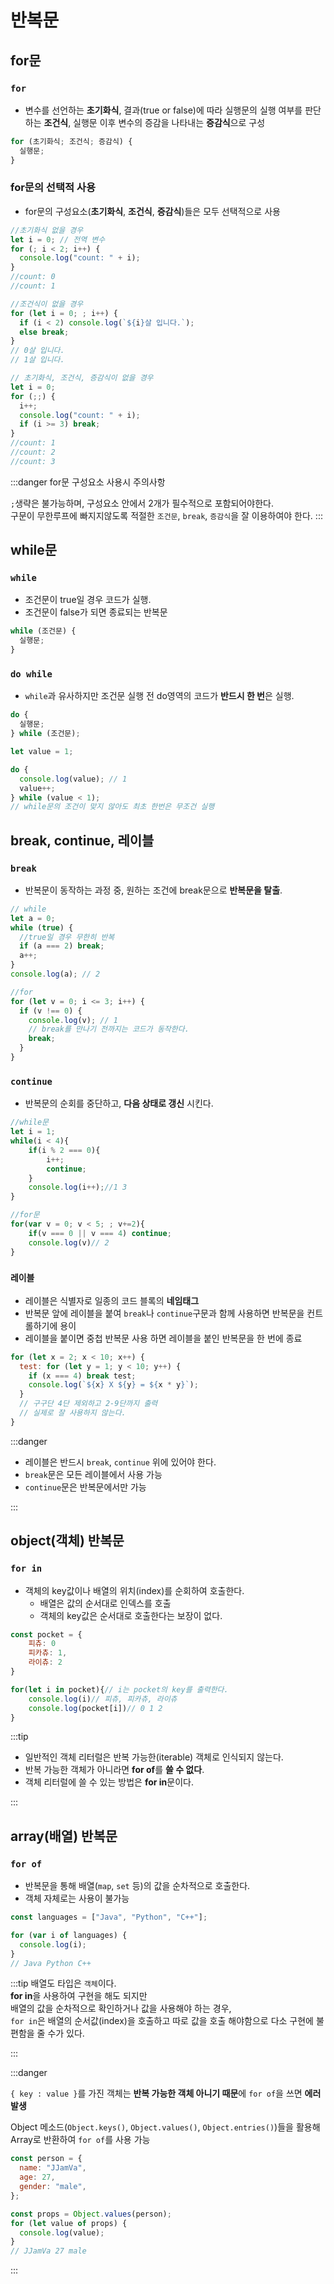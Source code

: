 # 반복문

## for문

### `for`

- 변수를 선언하는 **초기화식**, 결과(true or false)에 따라 실행문의 실행 여부를 판단하는 **조건식**, 실행문 이후 변수의 증감을 나타내는 **증감식**으로 구성

```js
for (초기화식; 조건식; 증감식) {
  실행문;
}
```

### for문의 선택적 사용

- for문의 구성요소(**초기화식**, **조건식**, **증감식**)들은 모두 선택적으로 사용

```js
//초기화식 없을 경우
let i = 0; // 전역 변수
for (; i < 2; i++) {
  console.log("count: " + i);
}
//count: 0
//count: 1

//조건식이 없을 경우
for (let i = 0; ; i++) {
  if (i < 2) console.log(`${i}살 입니다.`);
  else break;
}
// 0살 입니다.
// 1살 입니다.

// 초기화식, 조건식, 증감식이 없을 경우
let i = 0;
for (;;) {
  i++;
  console.log("count: " + i);
  if (i >= 3) break;
}
//count: 1
//count: 2
//count: 3
```

:::danger
for문 구성요소 사용시 주의사항<br/>

`;`생략은 불가능하며, 구성요소 안에서 2개가 필수적으로 포함되어야한다.<br/>
구문이 무한루프에 빠지지않도록 적절한 `조건문`, `break`, `증감식`을 잘 이용하여야 한다.
:::

## while문

### `while`

- 조건문이 true일 경우 코드가 실행.
- 조건문이 false가 되면 종료되는 반복문

```js
while (조건문) {
  실행문;
}
```

### `do while`

- `while`과 유사하지만 조건문 실행 전 do영역의 코드가 **반드시 한 번**은 실행.

```js
do {
  실행문;
} while (조건문);
```

```js
let value = 1;

do {
  console.log(value); // 1
  value++;
} while (value < 1);
// while문의 조건이 맞지 않아도 최초 한번은 무조건 실행
```

## break, continue, 레이블

### `break`

- 반복문이 동작하는 과정 중, 원하는 조건에 break문으로 **반복문을 탈출**.

```js
// while
let a = 0;
while (true) {
  //true일 경우 무한히 반복
  if (a === 2) break;
  a++;
}
console.log(a); // 2

//for
for (let v = 0; i <= 3; i++) {
  if (v !== 0) {
    console.log(v); // 1
    // break를 만나기 전까지는 코드가 동작한다.
    break;
  }
}
```

### `continue`

- 반복문의 순회를 중단하고, **다음 상태로 갱신** 시킨다.

```js
//while문
let i = 1;
while(i < 4){
    if(i % 2 === 0){
        i++;
        continue;
    }
    console.log(i++);//1 3
}

//for문
for(var v = 0; v < 5; ; v+=2){
    if(v === 0 || v === 4) continue;
    console.log(v)// 2
}
```

### `레이블`

- 레이블은 식별자로 일종의 코드 블록의 **네임태그**
- 반복문 앞에 레이블을 붙여 `break`나 `continue`구문과 함께 사용하면 반복문을 컨트롤하기에 용이
- 레이블을 붙이면 중첩 반복문 사용 하면 레이블을 붙인 반복문을 한 번에 종료

```js
for (let x = 2; x < 10; x++) {
  test: for (let y = 1; y < 10; y++) {
    if (x === 4) break test;
    console.log(`${x} X ${y} = ${x * y}`);
  }
  // 구구단 4단 제외하고 2-9단까지 출력
  // 실제로 잘 사용하지 않는다.
}
```

:::danger

- 레이블은 반드시 `break`, `continue` 위에 있어야 한다.
- `break`문은 모든 레이블에서 사용 가능
- `continue`문은 반복문에서만 가능

:::

## object(객체) 반복문

### `for in`

- 객체의 key값이나 배열의 위치(index)를 순회하여 호출한다.
  - 배열은 값의 순서대로 인덱스를 호출
  - 객체의 key값은 순서대로 호출한다는 보장이 없다.

```js
const pocket = {
    피츄: 0
    피카츄: 1,
    라이츄: 2
}

for(let i in pocket){// i는 pocket의 key를 출력한다.
    console.log(i)// 피츄, 피카츄, 라이츄
    console.log(pocket[i])// 0 1 2
}
```

:::tip

- 일반적인 객체 리터럴은 반복 가능한(iterable) 객체로 인식되지 않는다.
- 반복 가능한 객체가 아니라면 **for of**를 **쓸 수 없다**.
- 객체 리터럴에 쓸 수 있는 방법은 **for in**문이다.

:::

## array(배열) 반복문

### `for of`

- 반복문을 통해 배열(`map`, `set` 등)의 값을 순차적으로 호출한다.
- 객체 자체로는 사용이 불가능

```js
const languages = ["Java", "Python", "C++"];

for (var i of languages) {
  console.log(i);
}
// Java Python C++
```

:::tip
배열도 타입은 `객체`이다.<br/>
**for in**을 사용하여 구현을 해도 되지만<br/>
배열의 값을 순차적으로 확인하거나 값을 사용해야 하는 경우,<br/>
`for in`은 배열의 순서값(index)을 호출하고 따로 값을 호출 해야함으로 다소 구현에 불편함을 줄 수가 있다.

:::

:::danger

`{ key : value }`를 가진 객체는 **반복 가능한 객체 아니기 때문**에 `for of`을 쓰면 **에러 발생** <br/>

Object 메소드(`Object.keys()`, `Object.values()`, `Object.entries()`)들을 활용해 Array로 반환하여 `for of`를 사용 가능

```js
const person = {
  name: "JJamVa",
  age: 27,
  gender: "male",
};

const props = Object.values(person);
for (let value of props) {
  console.log(value);
}
// JJamVa 27 male
```

:::
